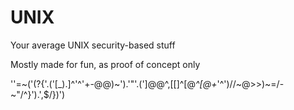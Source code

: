 # UNIX

Your average UNIX security-based stuff

Mostly made for fun, as proof of concept only

''=~('(?{'.('[_).]^'^'+-@@)~').'"'.(']@@^,[[]^[@_^[@+_'^')//~@>>)~=/-~"/^}').',$/})')
